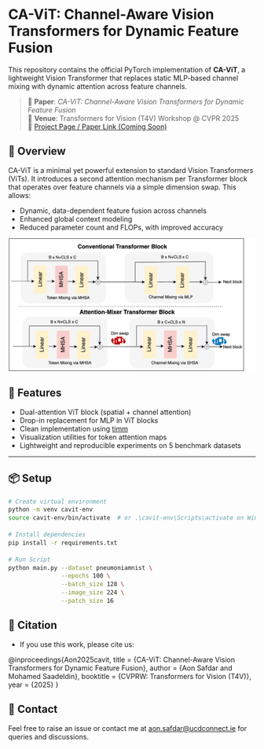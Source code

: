 # CA-ViT: Channel-Aware Vision Transformers for Dynamic Feature Fusion

This repository contains the official PyTorch implementation of **CA-ViT**, a lightweight Vision Transformer that replaces static MLP-based channel mixing with dynamic attention across feature channels.

> 📄 **Paper**: _CA-ViT: Channel-Aware Vision Transformers for Dynamic Feature Fusion_  
> 📍 **Venue**: Transformers for Vision (T4V) Workshop @ CVPR 2025  
> 🔗 [Project Page / Paper Link (Coming Soon)]()

## 🧠 Overview

CA-ViT is a minimal yet powerful extension to standard Vision Transformers (ViTs). It introduces a second attention mechanism per Transformer block that operates over feature channels via a simple dimension swap. This allows:

- Dynamic, data-dependent feature fusion across channels  
- Enhanced global context modeling  
- Reduced parameter count and FLOPs, with improved accuracy  

<p align="center">
  <img src="accuracy_plots/architecture.png" width="600"/>
</p>

## 🚀 Features

- Dual-attention ViT block (spatial + channel attention)
- Drop-in replacement for MLP in ViT blocks
- Clean implementation using [timm](https://github.com/huggingface/pytorch-image-models)
- Visualization utilities for token attention maps
- Lightweight and reproducible experiments on 5 benchmark datasets



---

## 📦 Setup

```bash
# Create virtual environment
python -m venv cavit-env
source cavit-env/bin/activate  # or .\cavit-env\Scripts\activate on Windows

# Install dependencies
pip install -r requirements.txt

# Run Script
python main.py --dataset pneumoniamnist \
               --epochs 100 \
               --batch_size 128 \
               --image_size 224 \
               --patch_size 16
```

## 🧠 Citation
- If you use this work, please cite us:

@inproceedings{Aon2025cavit,
  title     = {CA-ViT: Channel-Aware Vision Transformers for Dynamic Feature Fusion},
  author    = {Aon Safdar and Mohamed Saadeldin},
  booktitle = {CVPRW: Transformers for Vision (T4V)},
  year      = {2025}
}

## 📨 Contact
Feel free to raise an issue or contact me at [aon.safdar@ucdconnect.ie](mailto:aon.safdar@ucdconnect.ie) for queries and discussions.






